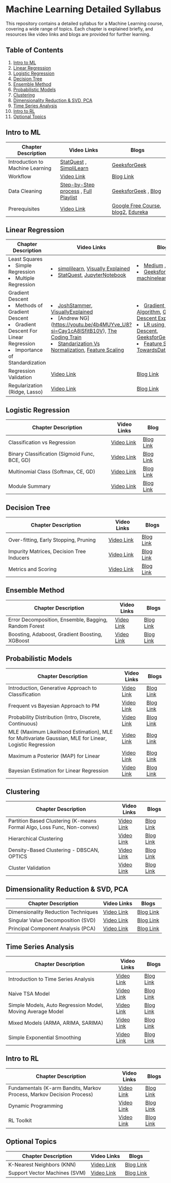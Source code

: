 # Machine Learning Detailed Syllabus

This repository contains a detailed syllabus for a Machine Learning course, covering a wide range of topics. Each chapter is explained briefly, and resources like video links and blogs are provided for further learning.

## Table of Contents

1. [Intro to ML](#intro-to-ml)
2. [Linear Regression](#linear-regression)
3. [Logistic Regression](#logistic-regression)
4. [Decision Tree](#decision-tree)
5. [Ensemble Method](#ensemble-method)
6. [Probabilistic Models](#probabilistic-models)
7. [Clustering](#clustering)
8. [Dimensionality Reduction & SVD, PCA](#dimensionality-reduction--svd-pca)
9. [Time Series Analysis](#time-series-analysis)
10. [Intro to RL](#intro-to-rl)
11. [Optional Topics](#optional-topics)

## Intro to ML

| Chapter Description | Video Links | Blogs |
|--------------------|-------------|-------|
| Introduction to Machine Learning | [StatQuest](https://youtu.be/Gv9_4yMHFhI?si=zVisQlb-8y8-Ly77) , [SimpliLearn](https://youtu.be/ukzFI9rgwfU?si=W36pHKmE_-5HAg4m)| [GeeksforGeek](https://www.geeksforgeeks.org/introduction-machine-learning/) |
| Workflow | [Video Link](#) | [Blog Link](#) |
| Data Cleaning | [Step-by-Step process](https://www.youtube.com/watch?v=qxpKCBV60U4) , [Full Playlist]( https://youtube.com/playlist?list=PLfP3JxW-T70Gfc0dTOzV55Na6wX9sv3SK&si=aMVEUzP8somiFLpw)| [GeeksforGeek](https://www.geeksforgeeks.org/data-cleansing-introduction/) , [Blog](https://www.v7labs.com/blog/data-cleaning-guide) |
| Prerequisites | [Video Link]() | [Google Free Course](https://developers.google.com/machine-learning/crash-course/prereqs-and-prework), [blog2](https://www.guvi.in/blog/prerequisites-for-machine-learning/), [Edureka](https://www.edureka.co/blog/prerequisites-for-machine-learning/)|

## Linear Regression

| Chapter Description | Video Links | Blogs |
|--------------------|-------------|-------|
| Least Squares <li>Simple Regression <li>Multiple Regression | <li>[simplilearn](https://youtu.be/NUXdtN1W1FE?si=PirZ4Y70GueQbj2F), [Visually Explained](https://youtu.be/CtsRRUddV2s?si=3FW5pb-mumDnTnTG) <li>[StatQuest](https://youtu.be/EkAQAi3a4js?si=iECXhF99GURnV-kW), [JupyterNotebook](https://youtu.be/WngoqVB6cXw?si=j4vNquIee-5ZQS_O)| <li> [Medium](https://thomasttam.medium.com/simple-and-multiple-linear-regression-for-beginners-c852ffed6700) , []()<li> [GeeksforGeek](https://www.geeksforgeeks.org/multiple-linear-regression-with-scikit-learn/), [machinelearningworks](https://www.machinelearningworks.com/tutorials/multiple-linear-regression) ||
| Gradient Descent <li>Methods of Gradient Descent <li> Gradient Descent For Linear Regression <li> Importance of Standardization | <li>[JoshStammer](https://youtu.be/sDv4f4s2SB8?si=XhV-H2UmEoHI9dBQ), [VisuallyExplained](https://youtu.be/qg4PchTECck?si=5B5FTYgBrq5eCm5O) <li> [Andrew NG] (https://youtu.be/4b4MUYve_U8?si=Cay1cA8lSfjtB10V), [The Coding Train](https://youtu.be/L-Lsfu4ab74?si=N-A5SmZrydB-HRs_) <li> [Standarization Vs Normalization](https://youtu.be/mnKm3YP56PY?si=dJ3C4Psf1aF_MshD), [Feature Scaling](https://youtu.be/P3xPA7XFGCQ?si=w6L-UKXHKlqcMO9x)| <li> [Gradient Descent Algorithm](https://towardsdatascience.com/gradient-descent-algorithm-a-deep-dive-cf04e8115f21), [Gradient Descent Explained](https://towardsdatascience.com/gradient-descent-explained-9b953fc0d2c) <li> [LR using Gradient Descent](https://towardsdatascience.com/linear-regression-using-gradient-descent-97a6c8700931), [GeeksforGeek](https://www.geeksforgeeks.org/gradient-descent-in-linear-regression/) <li> [Feature Scaling](https://towardsdatascience.com/all-about-feature-scaling-bcc0ad75cb35), [TowardsData](https://towardsdatascience.com/gradient-descent-the-learning-rate-and-the-importance-of-feature-scaling-6c0b416596e1)|
| Regression Validation | [Video Link](#) | [Blog Link](#) |
| Regularization (Ridge, Lasso) | [Video Link](#) | [Blog Link](#) |

## Logistic Regression

| Chapter Description | Video Links | Blog |
|--------------------|-------------|-------|
| Classification vs Regression | [Video Link](#) | [Blog Link](#) |
| Binary Classification (Sigmoid Func, BCE, GD) | [Video Link](#) | [Blog Link](#) |
| Multinomial Class (Softmax, CE, GD) | [Video Link](#) | [Blog Link](#) |
| Module Summary | [Video Link](#) | [Blog Link](#) |

## Decision Tree

| Chapter Description | Video Links | Blogs |
|--------------------|-------------|-------|
| Over-fitting, Early Stopping, Pruning | [Video Link](#) | [Blog Link](#) |
| Impurity Matrices, Decision Tree Inducers | [Video Link](#) | [Blog Link](#) |
| Metrics and Scoring | [Video Link](#) | [Blog Link](#) |

## Ensemble Method

| Chapter Description | Video Links | Blogs |
|--------------------|-------------|-------|
| Error Decomposition, Ensemble, Bagging, Random Forest | [Video Link](#) | [Blog Link](#) |
| Boosting, Adaboost, Gradient Boosting, XGBoost | [Video Link](#) | [Blog Link](#) |

## Probabilistic Models

| Chapter Description | Video Links | Blogs |
|--------------------|-------------|-------|
| Introduction, Generative Approach to Classification | [Video Link](#) | [Blog Link](#) |
| Frequent vs Bayesian Approach to PM | [Video Link](#) | [Blog Link](#) |
| Probability Distribution (Intro, Discrete, Continuous) | [Video Link](#) | [Blog Link](#) |
| MLE (Maximum Likelihood Estimation), MLE for Multivariate Gaussian, MLE for Linear, Logistic Regression | [Video Link](#) | [Blog Link](#) |
| Maximum a Posterior (MAP) for Linear | [Video Link](#) | [Blog Link](#) |
| Bayesian Estimation for Linear Regression | [Video Link](#) | [Blog Link](#) |

## Clustering

| Chapter Description | Video Links | Blogs |
|--------------------|-------------|-------|
| Partition Based Clustering (K-means Formal Algo, Loss Func, Non-convex) | [Video Link](#) | [Blog Link](#) |
| Hierarchical Clustering | [Video Link](#) | [Blog Link](#) |
| Density-Based Clustering - DBSCAN, OPTICS | [Video Link](#) | [Blog Link](#) |
| Cluster Validation | [Video Link](#) | [Blog Link](#) |

## Dimensionality Reduction & SVD, PCA

| Chapter Description | Video Links | Blogs |
|--------------------|-------------|-------|
| Dimensionality Reduction Techniques | [Video Link](#) | [Blog Link](#) |
| Singular Value Decomposition (SVD) | [Video Link](#) | [Blog Link](#) |
| Principal Component Analysis (PCA) | [Video Link](#) | [Blog Link](#) |

## Time Series Analysis

| Chapter Description | Video Links | Blogs |
|--------------------|-------------|-------|
| Introduction to Time Series Analysis | [Video Link](#) | [Blog Link](#) |
| Naive TSA Model | [Video Link](#) | [Blog Link](#) |
| Simple Models, Auto Regression Model, Moving Average Model | [Video Link](#) | [Blog Link](#) |
| Mixed Models (ARMA, ARIMA, SARIMA) | [Video Link](#) | [Blog Link](#) |
| Simple Exponential Smoothing | [Video Link](#) | [Blog Link](#) |

## Intro to RL

| Chapter Description | Video Links | Blogs |
|--------------------|-------------|-------|
| Fundamentals (K-arm Bandits, Markov Process, Markov Decision Process) | [Video Link](#) | [Blog Link](#) |
| Dynamic Programming | [Video Link](#) | [Blog Link](#) |
| RL Toolkit | [Video Link](#) | [Blog Link](#) |

## Optional Topics

| Chapter Description | Video Links | Blogs |
|--------------------|-------------|-------|
| K-Nearest Neighbors (KNN) | [Video Link](#) | [Blog Link](#) |
| Support Vector Machines (SVM) | [Video Link](#) | [Blog Link](#) |

